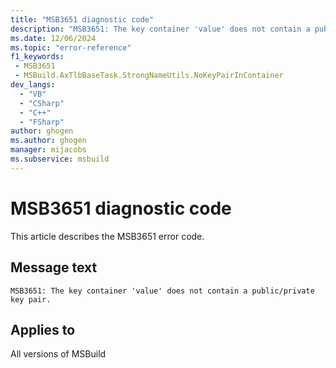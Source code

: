 ```yaml
---
title: "MSB3651 diagnostic code"
description: "MSB3651: The key container 'value' does not contain a public/private key pair."
ms.date: 12/06/2024
ms.topic: "error-reference"
f1_keywords:
 - MSB3651
 - MSBuild.AxTlbBaseTask.StrongNameUtils.NoKeyPairInContainer
dev_langs:
  - "VB"
  - "CSharp"
  - "C++"
  - "FSharp"
author: ghogen
ms.author: ghogen
manager: mijacobs
ms.subservice: msbuild
---
```


# MSB3651 diagnostic code

<!-- :::ErrorDefinitionDescription::: -->
<!-- :::editable-content name="introDescription"::: -->
This article describes the MSB3651 error code.
<!-- :::editable-content-end::: -->

## Message text

```output
MSB3651: The key container 'value' does not contain a public/private key pair.
```

<!-- :::editable-content name="postOutputDescription"::: -->
<!--
{StrBegin="MSB3651: "}
-->
<!-- :::editable-content-end::: -->
<!-- :::ErrorDefinitionDescription-end::: -->

## Applies to

All versions of MSBuild
